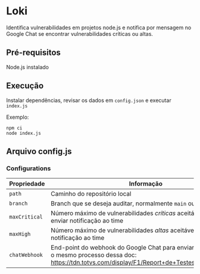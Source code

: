 # Loki

Identifica vulnerabilidades em projetos node.js e notifica por mensagem no Google Chat se encontrar vulnerabilidades críticas ou altas.

## Pré-requisitos

Node.js instalado

## Execução

Instalar dependências, revisar os dados em `config.json` e executar `index.js`

Exemplo:
```
npm ci
node index.js
```

## Arquivo config.js

### Configurations

Propriedade|Informação
---|---
`path`|Caminho do repositório local
`branch`|Branch que se deseja auditar, normalmente `main` ou `master`
`maxCritical`|Número máximo de vulnerabilidades *críticas* aceitável para não enviar notificação ao time
`maxHigh`|Número máximo de vulnerabilidades *altas* aceitável para não enviar notificação ao time
`chatWebhook`|End-point do webhook do Google Chat para enviar notificações. É o mesmo processo dessa doc: https://tdn.totvs.com/display/F1/Report+de+Testes+Automatizados
